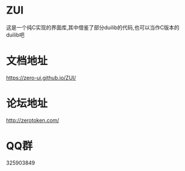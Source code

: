 # ZUI
这是一个纯C实现的界面库,其中借鉴了部分duilib的代码,也可以当作C版本的duilib吧
# 文档地址
https://zero-ui.github.io/ZUI/
# 论坛地址
http://zerotoken.com/
# QQ群
325903849